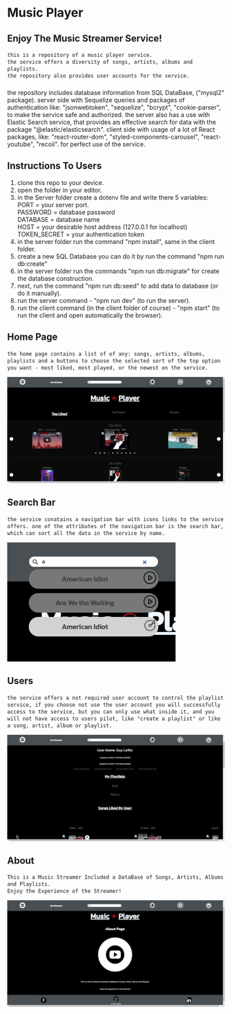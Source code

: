 # Music Player

## Enjoy The Music Streamer Service!

    this is a repository of a music player service.
    the service offers a diversity of songs, artists, albums and playlists.
    the repository also provides user accounts for the service.

###

the repository includes database information from SQL DataBase, ("mysql2" package).
server side with Sequelize queries and packages of authentication like: "jsonwebtoken", "sequelize", "bcrypt", "cookie-parser", to make the service safe and authorized.
the server also has a use with Elastic Search service, that provides aמ effective search for data with the package "@elastic/elasticsearch".
client side with usage of a lot of React packages, like: "react-router-dom", "styled-components-carousel", "react-youtube", "recoil". for perfect use of the service.

## Instructions To Users

1. clone this repo to your device.
2. open the folder in your editor.
3. in the Server folder create a dotenv file and write there 5 variables:  
   PORT = your server port.  
   PASSWORD = database password  
   DATABASE = database name  
   HOST = your desirable host address (127.0.0.1 for localhost)  
   TOKEN_SECRET = your authentication token
4. in the server folder run the command "npm install", same in the client folder.
5. create a new SQL Database you can do it by run the command "npm run db:create"
6. in the server folder run the commands "npm run db:migrate" for create the database construction.
7. next, run the command "npm run db:seed" to add data to database (or do it manually).
8. run the server command - "npm run dev" (to run the server).
9. run the client command (in the client folder of course) - "npm start" (to run the client and open automatically the browser).

## Home Page

    the home page contains a list of of any: songs, artists, albums, playlists and a buttons to choose the selected sort of the top option you want - most liked, most played, or the newest on the service.

![Home Page](./images/homepage.png "Home Page")

## Search Bar

    the service conatains a navigation bar with icons links to the service offers. one of the attributes of the navigation bar is the search bar, which can sort all the data in the service by name.

![Search Bar](./images/searchbar.png "Search Bar")

## Users

    the service offers a not required user account to control the playlist service, if you choose not use the user account you will successfully access to the service, but you can only use what inside it, and you will not have access to users pilot, like "create a playlist" or like a song, artist, album or playlist.

![Users Page](./images/userpage.png "Users Page")

## About

    This is a Music Streamer Included a DataBase of Songs, Artists, Albums and Playlists.
    Enjoy the Experience of the Streamer!

![About Page](./images/about.png "About Page")
